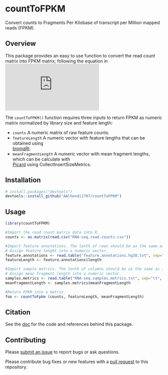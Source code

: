 # countToFPKM
Convert counts to Fragments Per Kilobase of transcript per Million mapped reads (FPKM).

## Overview
This package provides an easy to use function to convert the read count matrix into FPKM matrix; following the equation in 
![enter image description here][1]
 

The `countToFPKM()` function requires three inputs to return FPKM as numeric matrix normalized by library size and feature length:

 - `counts` A numeric matrix of raw feature counts. 
 - `featureLength` A    numeric vector with feature lengths that can be
   obtained using   
   [biomaRt](https://bioconductor.org/packages/release/bioc/vignettes/biomaRt/inst/doc/biomaRt.html).
 - `meanFragmentLength` A numeric vector with mean fragment lengths,   
   which can be calculate with   
   [Picard](https://broadinstitute.github.io/picard/command-line-overview.html#CollectInsertSizeMetrics)
   using CollectInsertSizeMetrics.

  [1]: https://s0.wp.com/latex.php?latex=%5Ctext%7BFPKM%7D_i%20%3D%20%5Cdfrac%7BX_i%7D%7B%20%5Cleft%28%5Cdfrac%7B%5Cwidetilde%7Bl%7D_i%7D%7B10%5E3%7D%5Cright%29%20%5Cleft%28%20%5Cdfrac%7BN%7D%7B10%5E6%7D%20%5Cright%29%7D%20%3D%20%5Cdfrac%7BX_i%7D%7B%5Cwidetilde%7Bl%7D_i%20N%7D%20%5Ccdot%2010%5E9%20%20&bg=ffffff&fg=000000&s=0
  
## Installation
```r
# install.packages("devtools")
devtools::install_github("AAlhendi1707/countToFPKM")
```
## Usage
```r
library(countToFPKM)

#Import the read count matrix data into R.
counts <- as.matrix(read.csv("RNA-seq.read.counts.csv"))

#Import feature annotations. The lenth of rows should be as the same as in read count matrix.
# Assign feature lenght into a numeric vector.
feature.annotations <- read.table("feature.annotations.hg38.txt", sep="\t", header=TRUE)
featureLength <- feature.annotations$length

#Import sample metrics. The lenth of columns should be as the same as in read count matrix.
# Assign mean fragment length into a numeric vector.
samples.metrics <- read.table("RNA-seq.samples.metrics.txt", sep="\t", header=TRUE)
meanFragmentLength <- samples.metrics$meanFragmentLength

#Return FPKM into a matrix.
foo <- countToFpkm (counts, featureLength, meanFragmentLength)

```

## Citation
See the [doc][ref] for the code and references behind this package.

## Contributing
Please [submit an issue][issues] to report bugs or ask questions.

Please contribute bug fixes or new features with a [pull request][pull] to this
repository.

[issues]: https://github.com/slowkow/ggrepel/issues
[pull]: https://help.github.com/articles/using-pull-requests/
[ref]: https://github.com/AAlhendi1707/countToFPKM/blob/master/doc/countToFPKM-manual.pdf
